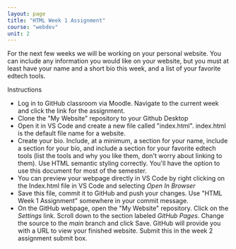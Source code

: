 ```yaml
---
layout: page
title: "HTML Week 1 Assignment"
course: "webdev"
unit: 2
---
```


For the next few weeks we will be working on your personal website. You can include any information you would like on your website, but you must at least have your name and a short bio this week, and a list of your favorite edtech tools.

Instructions
* Log in to GitHub classroom via Moodle. Navigate to the current week and click the link for the assignment. 
* Clone the "My Website" repository to your Github Desktop
* Open it in VS Code and create a new file called "index.html". index.html is the default file name for a website.
* Create your bio. Include, at a minimum, a section for your name, include a section for your bio, and include a section for your favorite edtech tools (list the tools and why you like them, don't worry about linking to them). Use HTML semantic styling correctly. You'll have the option to use this document for most of the semester.
* You can preview your webpage directly in VS Code by right clicking on the Index.html file in VS Code and selecting *Open In Browser*  
* Save this file, commit it to GitHub and push your changes. Use "HTML Week 1 Assignment" somewhere in your commit message.
* On the GitHub webpage, open the "My Website" repository. Click on the *Settings* link. Scroll down to the section labeled *GitHub Pages*. Change the source to the *main* branch and click Save. GitHub will provide you with a URL to view your finished website. Submit this in the week 2 assignment submit box. 